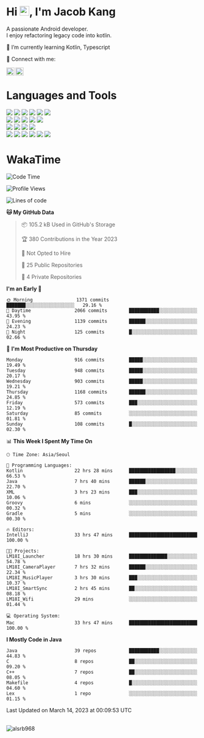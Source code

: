 # Hi <img src="https://media.giphy.com/media/hvRJCLFzcasrR4ia7z/giphy.gif" width="25px">, I'm Jacob Kang
A passionate Android developer.
</br>
I enjoy refactoring legacy code into kotlin.

🌱 I’m currently learning Kotlin, Typescript

🤝 Connect with me:

<a href="https://www.linkedin.com/in/minkyu-kang-b7477b1b2/"><img align="left" src="https://raw.githubusercontent.com/yushi1007/yushi1007/main/images/linkedin.svg" alt="Minkyu Kang | LinkedIn" width="21px"/></a>
<a href="https://www.instagram.com/_jacob_kang/"><img align="left" src="https://raw.githubusercontent.com/yushi1007/yushi1007/main/images/instagram.svg" alt="Jacob Kang | Instagram" width="21px"/></a>

</br>

# Languages and Tools

<div align="left">
<img src="https://img.shields.io/badge/java-007396?logo=java&logoColor=white"/>
<img src="https://img.shields.io/badge/kotlin-7F52FF?logo=kotlin&logoColor=white"/>
<img src="https://img.shields.io/badge/python-3776AB?logo=python&logoColor=white"/>
<img src="https://img.shields.io/badge/bash shell-4EAA25?logo=gnubash&logoColor=white"/>
<img src="https://img.shields.io/badge/c-A8B9CC?logo=c&logoColor=white"/>
<img src="https://img.shields.io/badge/c++-00599C?logo=c%2b%2b&logoColor=white"/>
</div>
<div align="left">
<img src="https://img.shields.io/badge/git-F05032?logo=git&logoColor=white"/>
<img src="https://img.shields.io/badge/github-181717?logo=github&logoColor=white"/>
<img src="https://img.shields.io/badge/mysql-4479A1?logo=mysql&logoColor=white"/>
<img src="https://img.shields.io/badge/sqlite-003B57?logo=sqlite&logoColor=white"/>
<img src="https://img.shields.io/badge/amazon AWS-232F3E?logo=amazonaws&logoColor=white"/>
</div>
<div align="left">
<img src="https://img.shields.io/badge/android-3DDC84?logo=android&logoColor=white"/>
<img src="https://img.shields.io/badge/linux-FCC624?logo=linux&logoColor=white"/>
<img src="https://img.shields.io/badge/flask-000000?logo=flask&logoColor=white"/>
<img src="https://img.shields.io/badge/arduino-00979D?logo=arduino&logoColor=white"/>
</div>
<div align="left">
<img src="https://img.shields.io/badge/slack-4A154B?logo=slack&logoColor=white"/>
<img src="https://img.shields.io/badge/notion-000000?logo=notion&logoColor=white"/>
<img src="https://img.shields.io/badge/jira-0052CC?logo=jira&logoColor=white"/>
<img src="https://img.shields.io/badge/postman-FF6C37?logo=postman&logoColor=white"/>
<img src="https://img.shields.io/badge/intellij-000000?logo=intellijidea&logoColor=white"/>
<img src="https://img.shields.io/badge/pycharm-000000?logo=pycharm&logoColor=white"/>
</div>

# WakaTime

<!--START_SECTION:waka-->
![Code Time](http://img.shields.io/badge/Code%20Time-2%2C175%20hrs-blue)

![Profile Views](http://img.shields.io/badge/Profile%20Views-0-blue)

![Lines of code](https://img.shields.io/badge/From%20Hello%20World%20I%27ve%20Written-2.1%20million%20lines%20of%20code-blue)

**🐱 My GitHub Data** 

> 📦 105.2 kB Used in GitHub's Storage 
 > 
> 🏆 380 Contributions in the Year 2023
 > 
> 🚫 Not Opted to Hire
 > 
> 📜 25 Public Repositories 
 > 
> 🔑 4 Private Repositories 
 > 
**I'm an Early 🐤** 

```text
🌞 Morning                1371 commits        ███████░░░░░░░░░░░░░░░░░░   29.16 % 
🌆 Daytime                2066 commits        ███████████░░░░░░░░░░░░░░   43.95 % 
🌃 Evening                1139 commits        ██████░░░░░░░░░░░░░░░░░░░   24.23 % 
🌙 Night                  125 commits         █░░░░░░░░░░░░░░░░░░░░░░░░   02.66 % 
```
📅 **I'm Most Productive on Thursday** 

```text
Monday                   916 commits         █████░░░░░░░░░░░░░░░░░░░░   19.49 % 
Tuesday                  948 commits         █████░░░░░░░░░░░░░░░░░░░░   20.17 % 
Wednesday                903 commits         █████░░░░░░░░░░░░░░░░░░░░   19.21 % 
Thursday                 1168 commits        ██████░░░░░░░░░░░░░░░░░░░   24.85 % 
Friday                   573 commits         ███░░░░░░░░░░░░░░░░░░░░░░   12.19 % 
Saturday                 85 commits          ░░░░░░░░░░░░░░░░░░░░░░░░░   01.81 % 
Sunday                   108 commits         █░░░░░░░░░░░░░░░░░░░░░░░░   02.30 % 
```


📊 **This Week I Spent My Time On** 

```text
🕑︎ Time Zone: Asia/Seoul

💬 Programming Languages: 
Kotlin                   22 hrs 28 mins      █████████████████░░░░░░░░   66.53 % 
Java                     7 hrs 40 mins       ██████░░░░░░░░░░░░░░░░░░░   22.70 % 
XML                      3 hrs 23 mins       ███░░░░░░░░░░░░░░░░░░░░░░   10.06 % 
Groovy                   6 mins              ░░░░░░░░░░░░░░░░░░░░░░░░░   00.32 % 
Gradle                   5 mins              ░░░░░░░░░░░░░░░░░░░░░░░░░   00.30 % 

🔥 Editors: 
IntelliJ                 33 hrs 47 mins      █████████████████████████   100.00 % 

🐱‍💻 Projects: 
LM18I_Launcher           18 hrs 30 mins      ██████████████░░░░░░░░░░░   54.78 % 
LM18I_CameraPlayer       7 hrs 32 mins       ██████░░░░░░░░░░░░░░░░░░░   22.34 % 
LM18I_MusicPlayer        3 hrs 30 mins       ███░░░░░░░░░░░░░░░░░░░░░░   10.37 % 
LM18I_SmartSync          2 hrs 45 mins       ██░░░░░░░░░░░░░░░░░░░░░░░   08.18 % 
LM18I_Wifi               29 mins             ░░░░░░░░░░░░░░░░░░░░░░░░░   01.44 % 

💻 Operating System: 
Mac                      33 hrs 47 mins      █████████████████████████   100.00 % 
```

**I Mostly Code in Java** 

```text
Java                     39 repos            ███████████░░░░░░░░░░░░░░   44.83 % 
C                        8 repos             ██░░░░░░░░░░░░░░░░░░░░░░░   09.20 % 
C++                      7 repos             ██░░░░░░░░░░░░░░░░░░░░░░░   08.05 % 
Makefile                 4 repos             █░░░░░░░░░░░░░░░░░░░░░░░░   04.60 % 
Lex                      1 repo              ░░░░░░░░░░░░░░░░░░░░░░░░░   01.15 % 
```




 Last Updated on March 14, 2023 at 00:09:53 UTC
<!--END_SECTION:waka-->

</br>

<div align="left">
<img align="left" src="https://github-readme-stats.vercel.app/api/top-langs?username=alsrb968&show_icons=true&locale=en&layout=compact&theme=dark" alt="alsrb968" />
</div>
